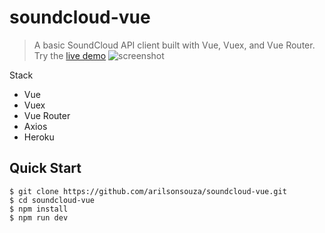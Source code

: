 # soundcloud-vue

> A basic SoundCloud API client built with Vue, Vuex, and Vue Router. Try the [live demo](https://soundcloudvue.herokuapp.com/)
![screenshot](https://i.imgur.com/IqTrZXt.png)

Stack
- Vue
- Vuex
- Vue Router
- Axios
- Heroku

Quick Start
-----------

```shell
$ git clone https://github.com/arilsonsouza/soundcloud-vue.git
$ cd soundcloud-vue
$ npm install
$ npm run dev
```
